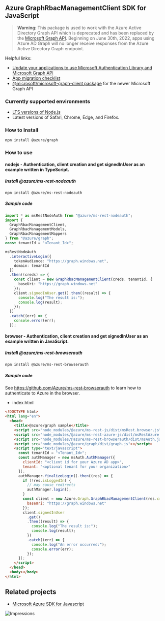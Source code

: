 ## Azure GraphRbacManagementClient SDK for JavaScript

> **Warning**: This package is used to work with the Azure Active Directory Graph API which is deprecated and has been replaced by the [Microsoft Graph API](https://developer.microsoft.com/graph). Beginning on June 30th, 2022, apps using Azure AD Graph will no longer receive responses from the Azure Active Directory Graph endpoint.

Helpful links:

- [Update your applications to use Microsoft Authentication Library and Microsoft Graph API](https://techcommunity.microsoft.com/t5/azure-active-directory-identity/update-your-applications-to-use-microsoft-authentication-library/ba-p/1257363)
- [App migration checklist](https://docs.microsoft.com/graph/migrate-azure-ad-graph-planning-checklist)
- [@microsoft/microsoft-graph-client package](https://www.npmjs.com/package/@microsoft/microsoft-graph-client) for the newer Microsoft Graph API

### Currently supported environments

- [LTS versions of Node.js](https://github.com/nodejs/release#release-schedule)
- Latest versions of Safari, Chrome, Edge, and Firefox.

### How to Install

```
npm install @azure/graph
```

### How to use

#### nodejs - Authentication, client creation and get signedInUser as an example written in TypeScript.

##### Install @azure/ms-rest-nodeauth

```
npm install @azure/ms-rest-nodeauth
```

##### Sample code

```ts
import * as msRestNodeAuth from "@azure/ms-rest-nodeauth";
import {
  GraphRbacManagementClient,
  GraphRbacManagementModels,
  GraphRbacManagementMappers
} from "@azure/graph";
const tenantId = "<Tenant_Id>";

msRestNodeAuth
  .interactiveLogin({
    tokenAudience: "https://graph.windows.net",
    domain: tenantId
  })
  .then((creds) => {
    const client = new GraphRbacManagementClient(creds, tenantId, {
      baseUri: "https://graph.windows.net"
    });
    client.signedInUser.get().then((result) => {
      console.log("The result is:");
      console.log(result);
    });
  })
  .catch((err) => {
    console.error(err);
  });
```

#### browser - Authentication, client creation and get signedInUser as an example written in JavaScript.

##### Install @azure/ms-rest-browserauth

```
npm install @azure/ms-rest-browserauth
```

##### Sample code

See https://github.com/Azure/ms-rest-browserauth to learn how to authenticate to Azure in the browser.

- index.html

```html
<!DOCTYPE html>
<html lang="en">
  <head>
    <title>@azure/graph sample</title>
    <script src="node_modules/@azure/ms-rest-js/dist/msRest.browser.js"></script>
    <script src="node_modules/@azure/ms-rest-azure-js/dist/msRestAzure.js"></script>
    <script src="node_modules/@azure/ms-rest-browserauth/dist/msAuth.js"></script>
    <script src="node_modules/@azure/graph/dist/graph.js"></script>
    <script type="text/javascript">
      const tenantId = "<Tenant_Id>";
      const authManager = new msAuth.AuthManager({
        clientId: "<client id for your Azure AD app>",
        tenant: "<optional tenant for your organization>"
      });
      authManager.finalizeLogin().then((res) => {
        if (!res.isLoggedIn) {
          // may cause redirects
          authManager.login();
        }
        const client = new Azure.Graph.GraphRbacManagementClient(res.creds, tenantId, {
          baseUri: "https://graph.windows.net"
        });
        client.signedInUser
          .get()
          .then((result) => {
            console.log("The result is:");
            console.log(result);
          })
          .catch((err) => {
            console.log("An error occurred:");
            console.error(err);
          });
      });
    </script>
  </head>
  <body></body>
</html>
```

## Related projects

- [Microsoft Azure SDK for Javascript](https://github.com/Azure/azure-sdk-for-js)

![Impressions](https://azure-sdk-impressions.azurewebsites.net/api/impressions/azure-sdk-for-js%2Fsdk%2Fgraphrbac%2Fgraph%2FREADME.png)